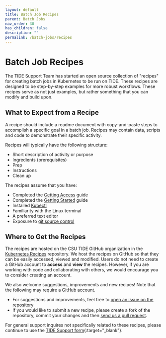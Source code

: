 ```yaml
---
layout: default
title: Batch Job Recipes
parent: Batch Jobs
nav_order: 30
has_children: false
description: ""
permalink: /batch-jobs/recipes
---
```


# Batch Job Recipes
The TIDE Support Team has started an open source collection of "recipes" for creating batch jobs in Kubernetes to be run on TIDE.
These recipes are designed to be step-by-step examples for more robust workflows.
These recipes serve as not just examples, but rather something that you can modify and build upon.

## What to Expect from a Recipe
A recipe should include a readme document with copy-and-paste steps to accomplish a specific goal in a batch job.
Recipes may contain data, scripts and code to demonstrate their specific activity.

Recipes will typically have the following structure:
- Short description of activity or purpose
- Ingredients (prerequisites)
- Prep
- Instructions
- Clean up

The recipes assume that you have:
- Completed the [Getting Access](/batch-jobs/getting-access) guide
- Completed the [Getting Started](/batch-jobs/getting-started) guide
- Installed [Kubectl](https://kubernetes.io/docs/tasks/tools/#kubectl)
- Familiarity with the Linux terminal
- A preferred text editor
- Exposure to [git source control](https://git-scm.com/)

## Where to Get the Recipes
The recipes are hosted on the CSU TIDE GitHub organization in the [Kubernetes Recipes](https://github.com/csu-tide/k8s-recipes/) repository.
We host the recipes on GitHub so that they can be easily accessed, viewed and modified.
Users do not need to create a GitHub account to **access** and **view** the recipes.
However, if you are working with code and collaborating with others, we would encourage you to consider creating an account.

We also welcome suggestions, improvements and new recipes! Note that the following may require a GitHub account.
- For suggestions and improvements, feel free to [open an issue on the repository](https://github.com/csu-tide/k8s-recipes/issues)
- If you would like to submit a new recipe, please create a fork of the repository, commit your changes and then [send us a pull request](https://github.com/csu-tide/k8s-recipes/pulls).

For general support inquires not specifically related to these recipes, please continue to use the [TIDE Support form](https://tide.sdsu.edu/tide-support-request/){:target="_blank"}.
